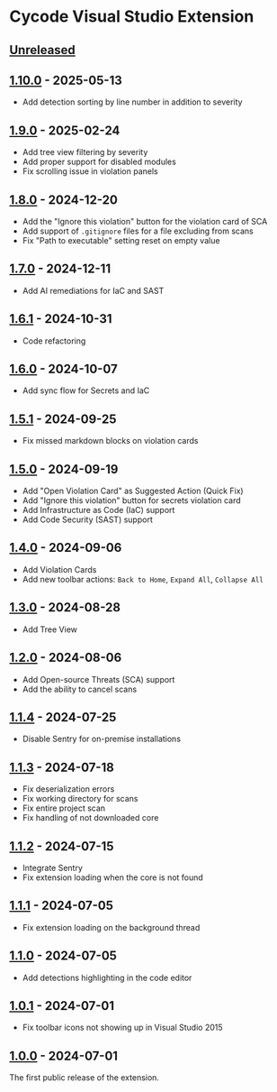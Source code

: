 <!-- Keep a Changelog guide -> https://keepachangelog.com -->

# Cycode Visual Studio Extension

## [Unreleased]

## [1.10.0] - 2025-05-13

- Add detection sorting by line number in addition to severity

## [1.9.0] - 2025-02-24

- Add tree view filtering by severity
- Add proper support for disabled modules
- Fix scrolling issue in violation panels

## [1.8.0] - 2024-12-20

- Add the "Ignore this violation" button for the violation card of SCA
- Add support of `.gitignore` files for a file excluding from scans
- Fix "Path to executable" setting reset on empty value

## [1.7.0] - 2024-12-11

- Add AI remediations for IaC and SAST

## [1.6.1] - 2024-10-31

- Code refactoring

## [1.6.0] - 2024-10-07

- Add sync flow for Secrets and IaC

## [1.5.1] - 2024-09-25

- Fix missed markdown blocks on violation cards

## [1.5.0] - 2024-09-19

- Add "Open Violation Card" as Suggested Action (Quick Fix)
- Add "Ignore this violation" button for secrets violation card
- Add Infrastructure as Code (IaC) support
- Add Code Security (SAST) support

## [1.4.0] - 2024-09-06

- Add Violation Cards
- Add new toolbar actions: `Back to Home`, `Expand All`, `Collapse All`

## [1.3.0] - 2024-08-28

- Add Tree View

## [1.2.0] - 2024-08-06

- Add Open-source Threats (SCA) support
- Add the ability to cancel scans

## [1.1.4] - 2024-07-25

- Disable Sentry for on-premise installations

## [1.1.3] - 2024-07-18

- Fix deserialization errors
- Fix working directory for scans
- Fix entire project scan
- Fix handling of not downloaded core

## [1.1.2] - 2024-07-15

- Integrate Sentry
- Fix extension loading when the core is not found

## [1.1.1] - 2024-07-05

- Fix extension loading on the background thread

## [1.1.0] - 2024-07-05

- Add detections highlighting in the code editor

## [1.0.1] - 2024-07-01

- Fix toolbar icons not showing up in Visual Studio 2015

## [1.0.0] - 2024-07-01

The first public release of the extension.

[1.10.0]: https://github.com/cycodehq/visual-studio-extension/releases/tag/v1.10.0

[1.9.0]: https://github.com/cycodehq/visual-studio-extension/releases/tag/v1.9.0

[1.8.0]: https://github.com/cycodehq/visual-studio-extension/releases/tag/v1.8.0

[1.7.0]: https://github.com/cycodehq/visual-studio-extension/releases/tag/v1.7.0

[1.6.1]: https://github.com/cycodehq/visual-studio-extension/releases/tag/v1.6.1

[1.6.0]: https://github.com/cycodehq/visual-studio-extension/releases/tag/v1.6.0

[1.5.1]: https://github.com/cycodehq/visual-studio-extension/releases/tag/v1.5.1

[1.5.0]: https://github.com/cycodehq/visual-studio-extension/releases/tag/v1.5.0

[1.4.0]: https://github.com/cycodehq/visual-studio-extension/releases/tag/v1.4.0

[1.3.0]: https://github.com/cycodehq/visual-studio-extension/releases/tag/v1.3.0

[1.2.0]: https://github.com/cycodehq/visual-studio-extension/releases/tag/v1.2.0

[1.1.4]: https://github.com/cycodehq/visual-studio-extension/releases/tag/v1.1.4

[1.1.3]: https://github.com/cycodehq/visual-studio-extension/releases/tag/v1.1.3

[1.1.2]: https://github.com/cycodehq/visual-studio-extension/releases/tag/v1.1.2

[1.1.1]: https://github.com/cycodehq/visual-studio-extension/releases/tag/v1.1.1

[1.1.0]: https://github.com/cycodehq/visual-studio-extension/releases/tag/v1.1.0

[1.0.1]: https://github.com/cycodehq/visual-studio-extension/releases/tag/v1.0.1

[1.0.0]: https://github.com/cycodehq/visual-studio-extension/releases/tag/v1.0.0

[Unreleased]: https://github.com/cycodehq/visual-studio-extension/compare/v1.10.0...HEAD

